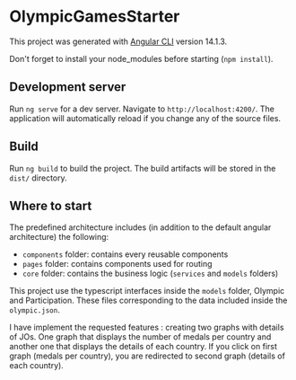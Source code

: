 # OlympicGamesStarter

This project was generated with [Angular CLI](https://github.com/angular/angular-cli) version 14.1.3.

Don't forget to install your node_modules before starting (`npm install`).

## Development server

Run `ng serve` for a dev server. Navigate to `http://localhost:4200/`. The application will automatically reload if you change any of the source files.

## Build

Run `ng build` to build the project. The build artifacts will be stored in the `dist/` directory.

## Where to start

The predefined architecture includes (in addition to the default angular architecture) the following:

- `components` folder: contains every reusable components
- `pages` folder: contains components used for routing
- `core` folder: contains the business logic (`services` and `models` folders)


This project use the typescript interfaces inside the `models` folder, Olympic and Participation. These files corresponding to the data included inside the `olympic.json`. 

I have implement the requested features : creating two graphs with details of JOs. One graph that displays the number of medals per country and another one that displays the details of each country. If you click on first graph (medals per country), you are redirected to second graph (details of each country).